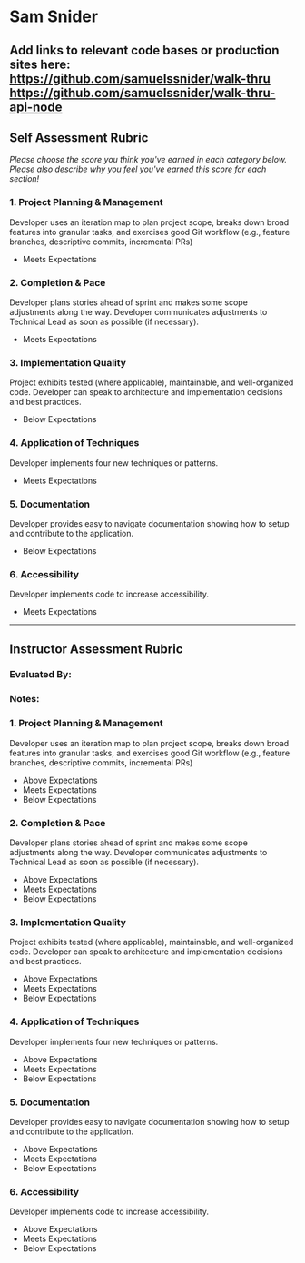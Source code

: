 # Sam Snider

**Add links to relevant code bases or production sites here:**
https://github.com/samuelssnider/walk-thru
https://github.com/samuelssnider/walk-thru-api-node
---------------

Self Assessment Rubric
------------

_Please choose the score you think you've earned in each category below. Please also describe why you feel you've earned this score for each section!_

### 1. Project Planning & Management

Developer uses an iteration map to plan project scope, breaks down broad features into granular tasks, and exercises good Git workflow (e.g., feature branches, descriptive commits, incremental PRs)

- Meets Expectations

### 2. Completion & Pace

Developer plans stories ahead of sprint and makes some scope adjustments along the way. Developer communicates adjustments to Technical Lead as soon as possible (if necessary).

- Meets Expectations

### 3. Implementation Quality

Project exhibits tested (where applicable), maintainable, and well-organized code. Developer can speak to architecture and implementation decisions and best practices.

- Below Expectations

### 4. Application of Techniques

Developer implements four new techniques or patterns.

- Meets Expectations

### 5. Documentation

Developer provides easy to navigate documentation showing how to setup and contribute to the application.

- Below Expectations

### 6. Accessibility

Developer implements code to increase accessibility.

- Meets Expectations


---------------


Instructor Assessment Rubric
------------

### Evaluated By:

### Notes:

### 1. Project Planning & Management

Developer uses an iteration map to plan project scope, breaks down broad features into granular tasks, and exercises good Git workflow (e.g., feature branches, descriptive commits, incremental PRs)

- Above Expectations
- Meets Expectations
- Below Expectations

### 2. Completion & Pace

Developer plans stories ahead of sprint and makes some scope adjustments along the way. Developer communicates adjustments to Technical Lead as soon as possible (if necessary).

- Above Expectations
- Meets Expectations
- Below Expectations

### 3. Implementation Quality

Project exhibits tested (where applicable), maintainable, and well-organized code. Developer can speak to architecture and implementation decisions and best practices.

- Above Expectations
- Meets Expectations
- Below Expectations

### 4. Application of Techniques

Developer implements four new techniques or patterns.

- Above Expectations
- Meets Expectations
- Below Expectations

### 5. Documentation

Developer provides easy to navigate documentation showing how to setup and contribute to the application.

- Above Expectations
- Meets Expectations
- Below Expectations

### 6. Accessibility

Developer implements code to increase accessibility.

- Above Expectations
- Meets Expectations
- Below Expectations
